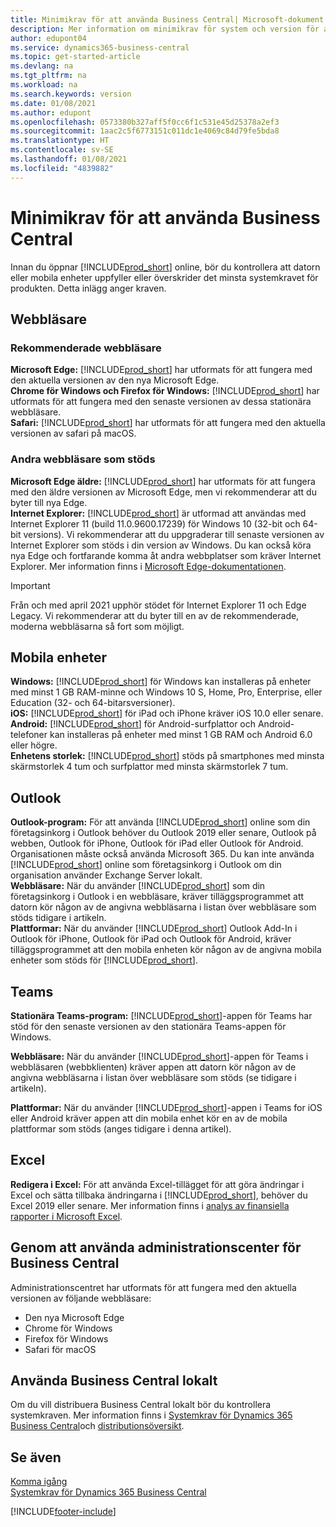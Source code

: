 ```yaml
---
title: Minimikrav för att använda Business Central| Microsoft-dokument
description: Mer information om minimikrav för system och version för att använda Business Central online.
author: edupont04
ms.service: dynamics365-business-central
ms.topic: get-started-article
ms.devlang: na
ms.tgt_pltfrm: na
ms.workload: na
ms.search.keywords: version
ms.date: 01/08/2021
ms.author: edupont
ms.openlocfilehash: 0573380b327aff5f0cc6f1c531e45d25378a2ef3
ms.sourcegitcommit: 1aac2c5f6773151c011dc1e4069c84d79fe5bda8
ms.translationtype: HT
ms.contentlocale: sv-SE
ms.lasthandoff: 01/08/2021
ms.locfileid: "4839882"
---
```

# <a name="minimum-requirements-for-using-business-central"></a>Minimikrav för att använda Business Central

Innan du öppnar [!INCLUDE[prod_short](includes/prod_short.md)] online, bör du kontrollera att datorn eller mobila enheter uppfyller eller överskrider det minsta systemkravet för produkten. Detta inlägg anger kraven.  

## <a name="browsers"></a>Webbläsare

### <a name="recommended-browsers"></a>Rekommenderade webbläsare

**Microsoft Edge:** [!INCLUDE[prod_short](includes/prod_short.md)] har utformats för att fungera med den aktuella versionen av den nya Microsoft Edge.  
**Chrome för Windows och Firefox för Windows:** [!INCLUDE[prod_short](includes/prod_short.md)] har utformats för att fungera med den senaste versionen av dessa stationära webbläsare.  
**Safari:** [!INCLUDE[prod_short](includes/prod_short.md)] har utformats för att fungera med den aktuella versionen av safari på macOS.  

### <a name="other-supported-browsers"></a>Andra webbläsare som stöds

**Microsoft Edge äldre:** [!INCLUDE[prod_short](includes/prod_short.md)] har utformats för att fungera med den äldre versionen av Microsoft Edge, men vi rekommenderar att du byter till nya Edge.  
**Internet Explorer:** [!INCLUDE[prod_short](includes/prod_short.md)] är utformad att användas med Internet Explorer 11 (build 11.0.9600.17239) för Windows 10 (32-bit och 64-bit versions). Vi rekommenderar att du uppgraderar till senaste versionen av Internet Explorer som stöds i din version av Windows. Du kan också köra nya Edge och fortfarande komma åt andra webbplatser som kräver Internet Explorer. Mer information finns i [Microsoft Edge-dokumentationen](/deployedge/edge-ie-mode).

> [!IMPORTANT]
> Från och med april 2021 upphör stödet för Internet Explorer 11 och Edge Legacy. Vi rekommenderar att du byter till en av de rekommenderade, moderna webbläsarna så fort som möjligt.

## <a name="mobile-devices"></a>Mobila enheter

**Windows:** [!INCLUDE[prod_short](includes/prod_short.md)] för Windows kan installeras på enheter med minst 1 GB RAM-minne och Windows 10 S, Home, Pro, Enterprise, eller Education (32- och 64-bitarsversioner).  
**iOS:** [!INCLUDE[prod_short](includes/prod_short.md)] för iPad och iPhone kräver iOS 10.0 eller senare.  
**Android:** [!INCLUDE[prod_short](includes/prod_short.md)] för Android-surfplattor och Android-telefoner kan installeras på enheter med minst 1 GB RAM och Android 6.0 eller högre.  
**Enhetens storlek:** [!INCLUDE[prod_short](includes/prod_short.md)] stöds på smartphones med minsta skärmstorlek 4 tum och surfplattor med minsta skärmstorlek 7 tum.  

## <a name="outlook"></a>Outlook

**Outlook-program:** För att använda [!INCLUDE[prod_short](includes/prod_short.md)] online som din företagsinkorg i Outlook behöver du Outlook 2019 eller senare, Outlook på webben, Outlook för iPhone, Outlook för iPad eller Outlook för Android. Organisationen måste också använda Microsoft 365. Du kan inte använda [!INCLUDE[prod_short](includes/prod_short.md)] online som företagsinkorg i Outlook om din organisation använder Exchange Server lokalt.  
**Webbläsare:** När du använder [!INCLUDE[prod_short](includes/prod_short.md)] som din företagsinkorg i Outlook i en webbläsare, kräver tilläggsprogrammet att datorn kör någon av de angivna webbläsarna i listan över webbläsare som stöds tidigare i artikeln.  
**Plattformar:** När du använder [!INCLUDE[prod_short](includes/prod_short.md)] Outlook Add-In i Outlook för iPhone, Outlook för iPad och Outlook för Android, kräver tilläggsprogrammet att den mobila enheten kör någon av de angivna mobila enheter som stöds för [!INCLUDE[prod_short](includes/prod_short.md)].  

## <a name="teams"></a>Teams

**Stationära Teams-program:** [!INCLUDE[prod_short](includes/prod_short.md)]-appen för Teams har stöd för den senaste versionen av den stationära Teams-appen för Windows. 

**Webbläsare:** När du använder [!INCLUDE[prod_short](includes/prod_short.md)]-appen för Teams i webbläsaren (webbklienten) kräver appen att datorn kör någon av de angivna webbläsarna i listan över webbläsare som stöds (se tidigare i artikeln). 

**Plattformar:** När du använder [!INCLUDE[prod_short](includes/prod_short.md)]-appen i Teams for iOS eller Android kräver appen att din mobila enhet kör en av de mobila plattformar som stöds (anges tidigare i denna artikel).

## <a name="excel"></a>Excel

**Redigera i Excel:** För att använda Excel-tillägget för att göra ändringar i Excel och sätta tillbaka ändringarna i [!INCLUDE[prod_short](includes/prod_short.md)], behöver du Excel 2019 eller senare. Mer information finns i [analys av finansiella rapporter i Microsoft Excel](finance-analyze-excel.md).  

## <a name="using-the-business-central-administration-center"></a><a name="TAC"></a> Genom att använda administrationscenter för Business Central

Administrationscentret har utformats för att fungera med den aktuella versionen av följande webbläsare:

- Den nya Microsoft Edge
- Chrome för Windows
- Firefox för Windows
- Safari för macOS

## <a name="using-business-central-on-premises"></a>Använda Business Central lokalt

Om du vill distribuera Business Central lokalt bör du kontrollera systemkraven. Mer information finns i [Systemkrav för Dynamics 365 Business Central](/dynamics365/business-central/dev-itpro/deployment/system-requirement-business-central-v17)och [distributionsöversikt](/dynamics365/business-central/dev-itpro/deployment/deployment).  

## <a name="see-also"></a>Se även

[Komma igång](product-get-started.md)  
[Systemkrav för Dynamics 365 Business Central](/dynamics365/business-central/dev-itpro/deployment/system-requirement-business-central-v17)  


[!INCLUDE[footer-include](includes/footer-banner.md)]